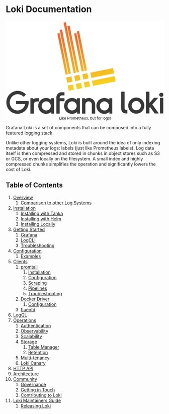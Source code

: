 # Loki Documentation

<p align="center"> <img src="logo_and_name.png" alt="Loki Logo"> <br>
  <small>Like Prometheus, but for logs!</small> </p>

Grafana Loki is a set of components that can be composed into a fully featured
logging stack.

Unlike other logging systems, Loki is built around the idea of only indexing
metadata about your logs: labels (just like Prometheus labels). Log data itself
is then compressed and stored in chunks in object stores such as S3 or GCS, or
even locally on the filesystem. A small index and highly compressed chunks
simplifies the operation and significantly lowers the cost of Loki.

## Table of Contents

1. [Overview](overview/README.md)
    1. [Comparison to other Log Systems](overview/comparisons.md)
2. [Installation](installation/README.md)
    1. [Installing with Tanka](installation/tanka.md)
    2. [Installing with Helm](installation/helm.md)
    3. [Installing Locally](installation/local.md)
3. [Getting Started](getting-started/README.md)
    1. [Grafana](getting-started/grafana.md)
    2. [LogCLI](getting-started/logcli.md)
    4. [Troubleshooting](getting-started/troubleshooting.md)
4. [Configuration](configuration/README.md)
    1. [Examples](configuration/examples.md)
5. [Clients](clients/README.md)
    1. [promtail](clients/promtail/README.md)
        1. [Installation](clients/promtail/installation.md)
        2. [Configuration](clients/promtail/configuration.md)
        3. [Scraping](clients/promtail/scraping.md)
        4. [Pipelines](clients/promtail/pipelines.md)
        5. [Troubleshooting](clients/promtail/troubleshooting.md)
    2. [Docker Driver](clients/docker-driver/README.md)
        1. [Configuration](clients/docker-driver/configuration.md)
    3. [fluentd](clients/fluentd.md)
6. [LogQL](logql.md)
7. [Operations](operations/README.md)
    1. [Authentication](operations/authentication.md)
    2. [Observability](operations/observability.md)
    3. [Scalability](operations/scalability.md)
    4. [Storage](operations/storage/README.md)
        1. [Table Manager](operations/storage/table-manager.md)
        2. [Retention](operations/storage/retention.md)
    5. [Multi-tenancy](operations/multi-tenancy.md)
    6. [Loki Canary](operations/loki-canary.md)
8. [HTTP API](api.md)
9. [Architecture](architecture.md)
10. [Community](community/README.md)
    1. [Governance](community/governance.md)
    2. [Getting in Touch](community/getting-in-touch.md)
    3. [Contributing to Loki](community/contributing.md)
11. [Loki Maintainers Guide](./maintaining/README.md)
    1. [Releasing Loki](./maintaining/release.md)
